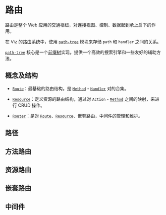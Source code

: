 # 路由

路由是整个 Web 应用的交通枢纽，对连接视图、控制、数据起到承上启下的作用。

在 Viz 的路由系统中，使用 [`path-tree`] 模块来存储 `path` 和 `handler` 之间的关系。

[`path-tree`] 核心是一个[前缀树]实现，提供一个高效的搜索引擎和一些友好的辅助方法。

## 概念及结构

* [`Route`]：最基础的路由结构，是 [`Method`] - [`Handler`] 对的合集。

* [`Resource`]：定义资源的路由结构，通过对 `Action` - [`Method`] 之间的映射，来进行 CRUD 操作。

* [`Router`]：是对 [`Route`]、[`Resource`]、嵌套路由，中间件的管理和维护。 

## 路径

## 方法路由

## 资源路由

## 嵌套路由

## 中间件

[`path-tree`]: https://github.com/viz-rs/path-tree
[前缀树]: https://en.wikipedia.org/wiki/Trie
[`Route`]: https://docs.rs/viz/latest/viz/struct.Route.html
[`Resource`]: https://docs.rs/viz/latest/viz/struct.Resource.html
[`Router`]: https://docs.rs/viz/latest/viz/struct.Router.html
[`method`]: https://docs.rs/viz/latest/viz/struct.Method.html
[`handler`]: https://docs.rs/viz/latest/viz/handler/trait.Handler.html
